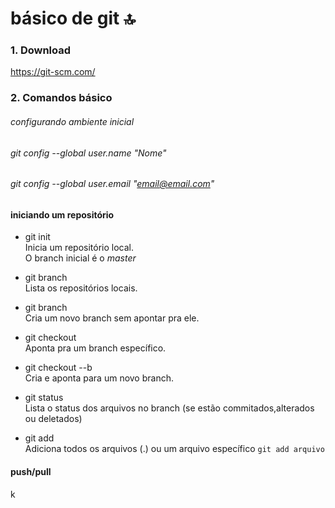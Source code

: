 # básico de git :top:

### 1. Download
https://git-scm.com/

### 2. Comandos básico

###### configurando ambiente inicial
  ###### git config --global user.name "Nome"  
  ###### git config --global user.email "email@email.com"  


#### iniciando um repositório

* git init  
  Inicia um repositório local.  
  O branch inicial é o *master*
  
* git branch  
  Lista os repositórios locais.
 
* git branch *<nome>*  
  Cria um novo branch sem apontar pra ele.
  
* git checkout *<branch>*  
  Aponta pra um branch específico.
  
* git checkout --b *<branch>*  
  Cria e aponta para um novo branch.
  
* git status  
  Lista o status dos arquivos no branch (se estão commitados,alterados ou deletados) 
  
* git add  
  Adiciona todos os arquivos (.) ou um arquivo específico `git add arquivo`
 
#### push/pull
k
